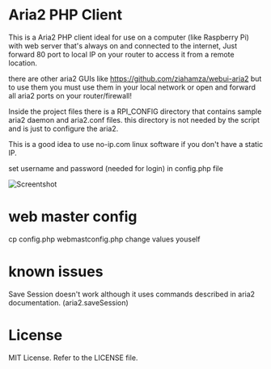 # Aria2 PHP Client

This is a Aria2 PHP client ideal for use on a computer (like Raspberry Pi) with web server that's always on and connected to the internet, Just forward 80 port to local IP on your router to access it from a remote location.

there are other aria2 GUIs like https://github.com/ziahamza/webui-aria2 but to use them you must use them in your local network or open and forward all aria2 ports on your router/firewall! 

Inside the project files there is a RPI_CONFIG directory that contains sample aria2 daemon and aria2.conf files. this directory is not needed by the script and is just to configure the aria2.

This is a good idea to use no-ip.com linux software if you don't have a static IP.

set username and password (needed for login) in config.php file

![Screentshot](https://raw.githubusercontent.com/yasharrashedi/aria2php/master/screenshot.png "Screentshot")

web master config 
===============================================
cp config.php webmastconfig.php
change values youself

known issues
===============================================
Save Session doesn't work although it uses commands described in aria2 documentation. (aria2.saveSession)


License
===============================================
MIT License. Refer to the LICENSE file.


